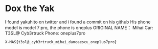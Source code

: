 # Dox the Yak
I found yakuhito on twitter and i found a commit on his github
His phone model is model 7 pro, the phone is oneplus
ORIGINAL NAME： Mihai
Car: T3SL@ Cyb3rtruck
Phone: oneplus7pro

`X-MAS{t3sl@_cyb3rtruck_mihai_dancaescu_oneplus7pro}`